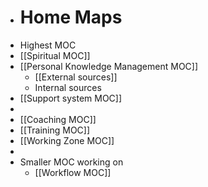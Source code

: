 - # Home Maps
- Highest MOC
- [[Spiritual MOC]]
- [[Personal Knowledge Management MOC]]
    - [[External sources]]
    - Internal sources
- [[Support system MOC]]
- 
- [[Coaching MOC]]
- [[Training MOC]]
- [[Working Zone MOC]]
- 
- Smaller MOC working on
    - [[Workflow MOC]]
